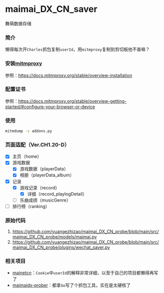 # maimai_DX_CN_saver

舞萌数据存储

### 简介

懒得每次开`Charles`抓包复制`userId`，用`mitmproxy`复制到剪切板他不香嘛？

### 安装[mitmproxy](https://github.com/mitmproxy/mitmproxy)

参照：https://docs.mitmproxy.org/stable/overview-installation

### 配置证书

参照：https://docs.mitmproxy.org/stable/overview-getting-started/#configure-your-browser-or-device

### 使用

``` bash
mitmdump -s addons.py
```

### 页面适配（Ver.CH1.20-D）

- [x] 主页（home）
- [x] 游戏数据
    - [x] 游戏数据（playerData）
    - [x] 相册（playerData_album）
- [x] 记录
    - [x] 游戏记录（record）
        - [x] 详细（record_playlogDetail）
    - [ ] 乐曲成绩（musicGenre）
- [ ] 排行榜（ranking）

### 原始代码

1. https://github.com/yuangezhizao/maimai_DX_CN_probe/blob/main/src/maimai_DX_CN_probe/models/maimai.py
2. https://github.com/yuangezhizao/maimai_DX_CN_probe/blob/main/src/maimai_DX_CN_probe/plugins/wechat_saver.py

### 相关项目

- [mainetcn](https://github.com/Astrian/mainetcn)：`Cookie`中`userId`的解释非常详细，以至于自己的项目都懒得再写了
- [maimaidx-prober](https://github.com/Diving-Fish/maimaidx-prober)：都拿`Go`写了个抓包工具，实在是太硬核了
